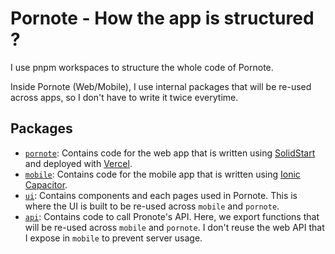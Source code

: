 # Pornote - How the app is structured ?

I use pnpm workspaces to structure the whole code of Pornote.

Inside Pornote (Web/Mobile), I use internal packages that will be re-used across apps, so I don't have to write it twice everytime.

## Packages

- [`pornote`](./pornote/): Contains code for the web app that is written using [SolidStart](https://start.solidjs.com) and deployed with [Vercel](https://vercel.com).
- [`mobile`](./mobile/): Contains code for the mobile app that is written using [Ionic Capacitor](https://capacitorjs.com/).
- [`ui`](./ui/): Contains components and each pages used in Pornote. This is where the UI is built to be re-used across `mobile` and `pornote`.
- [`api`](./api/): Contains code to call Pronote's API. Here, we export functions that will be re-used across `mobile` and `pornote`. I don't reuse the web API that I expose in `mobile` to prevent server usage.

